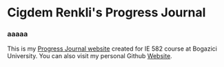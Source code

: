 # Cigdem Renkli's Progress Journal
### aaaaa
This is my [Progress Journal website](https://github.com/BU-IE-582/fall21-CigdemRenkli/) created for IE 582 course at Bogazici University. You can also visit my personal Github [Website](https://CigdemRenkli.github.io/). 
